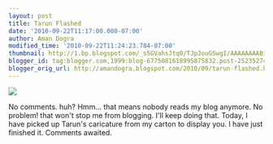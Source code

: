 ```yaml
---
layout: post
title: Tarun Flashed
date: '2010-09-22T11:17:00.000-07:00'
author: Aman Dogra
modified_time: '2010-09-22T11:24:23.784-07:00'
thumbnail: http://1.bp.blogspot.com/_s5GVahsJtq0/TJpJouGSwgI/AAAAAAAABIo/45DFhL2H_zE/s72-c/tm2.png
blogger_id: tag:blogger.com,1999:blog-6775081618995875832.post-2523527484014061219
blogger_orig_url: http://amandogra.blogspot.com/2010/09/tarun-flashed.html
---
```


[![](http://1.bp.blogspot.com/_s5GVahsJtq0/TJpJouGSwgI/AAAAAAAABIo/45DFhL2H_zE/s320/tm2.png)](http://1.bp.blogspot.com/_s5GVahsJtq0/TJpJouGSwgI/AAAAAAAABIo/45DFhL2H_zE/s1600/tm2.png)

<!--more-->

No comments. huh? Hmm... that means nobody reads my blog anymore. No
problem! that won't stop me from blogging. I'll keep doing that. Today,
I have picked up Tarun's caricature from my carton to display you. I
have just finished it. Comments awaited.
